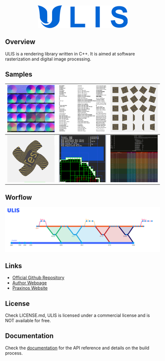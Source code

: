 <p align="center">
    <img src="meta/image/logo/github.png">
</p>

## Overview
ULIS is a rendering library written in C++. It is aimed at software rasterization and digital image processing.

## Samples
![](meta/image/sample/BlendNormals.png) | ![](meta/image/sample/RasterText.png) | ![](meta/image/sample/Transforms.png)
---- | ---- | ----
![](meta/image/sample/BezierDeform.png) | ![](meta/image/sample/TiledBlock.png) | ![](meta/image/sample/Benchmark.png)

## Worflow
<p align="center">
    <img src="meta/git/workflow.png">
</p>

## Links
- [Official Github Repository](https://github.com/Praxinos/ULIS)  
- [Author Webpage](http://clementberthaud.com/)  
- [Praxinos Website](https://praxinos.coop/)  

## License
Check LICENSE.md, ULIS is licensed under a commercial license and is NOT available for free.

## Documentation
Check the [documentation](https://praxinos.coop/Documentation/ULIS/Developer/version/dev/html/) for the API reference and details on the build process.  

